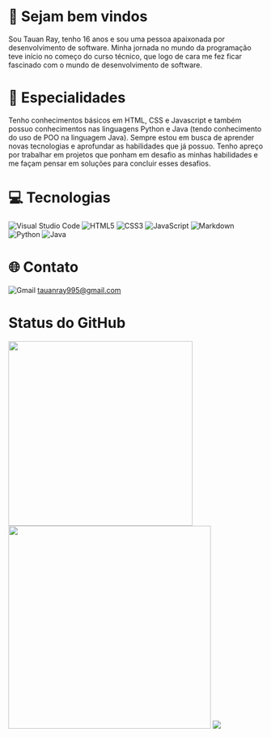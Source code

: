 # 👋 Sejam bem vindos
Sou Tauan Ray, tenho 16 anos e sou uma pessoa apaixonada por desenvolvimento de software. Minha jornada no mundo da programação 
teve início no começo do curso técnico, que logo de cara me fez ficar fascinado com o mundo de desenvolvimento de software. 


# 🚀 Especialidades
Tenho conhecimentos básicos em HTML, CSS e Javascript e também possuo conhecimentos nas linguagens Python e Java (tendo conhecimento do uso de POO na linguagem Java). 
Sempre estou em busca de aprender novas tecnologias e aprofundar as habilidades que já possuo. Tenho apreço por trabalhar em projetos que ponham 
em desafio as minhas habilidades e me façam pensar em soluções para concluir esses desafios.

# 💻 Tecnologias
![Visual Studio Code](https://img.shields.io/badge/Visual%20Studio%20Code-0078d7.svg?style=for-the-badge&logo=visual-studio-code&logoColor=white) ![HTML5](https://img.shields.io/badge/html5-%23E34F26.svg?style=for-the-badge&logo=html5&logoColor=white) ![CSS3](https://img.shields.io/badge/css3-%231572B6.svg?style=for-the-badge&logo=css3&logoColor=white) 	![JavaScript](https://img.shields.io/badge/javascript-%23323330.svg?style=for-the-badge&logo=javascript&logoColor=%23F7DF1E) ![Markdown](https://img.shields.io/badge/markdown-%23000000.svg?style=for-the-badge&logo=markdown&logoColor=white) ![Python](https://img.shields.io/badge/python-3670A0?style=for-the-badge&logo=python&logoColor=ffdd54) ![Java](https://img.shields.io/badge/java-%23ED8B00.svg?style=for-the-badge&logo=openjdk&logoColor=white)

# 🌐 Contato
![Gmail](https://img.shields.io/badge/Gmail-D14836?style=for-the-badge&logo=gmail&logoColor=white) tauanray995@gmail.com

# Status do GitHub
<img src="https://github-readme-stats-wheat-two-53.vercel.app/api?username=Tauan-Ray&theme=neon&hide_border=false&include_all_commits=false&count_private=false" width="364px"/> <img src="https://github-readme-streak-stats.herokuapp.com/?user=Tauan-Ray&theme=neon&hide_border=false"  width="400px" />
![](https://github-readme-stats-wheat-two-53.vercel.app/api/top-langs/?username=Tauan-Ray&theme=neon&hide_border=false&include_all_commits=false&count_private=false&layout=compact)
